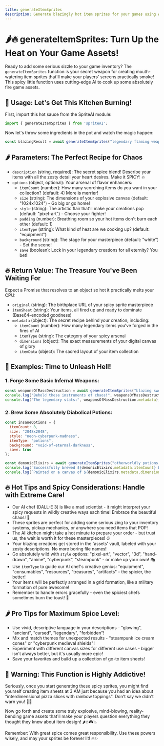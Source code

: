 ```yaml
---
title: generateItemSprites
description: Generate blazingly hot item sprites for your games using AI-powered wizardry
---
```


# 🌶️🔥 generateItemSprites: Turn Up the Heat on Your Game Assets!

Ready to add some serious sizzle to your game inventory? The `generateItemSprites` function is your secret weapon for creating mouth-watering item sprites that'll make your players' screens practically smoke! This spicy little function uses cutting-edge AI to cook up some absolutely fire game assets.

## 🚀 Usage: Let's Get This Kitchen Burning!

First, import this hot sauce from the SpriteAI module:

```javascript
import { generateItemSprites } from 'spriteAI';
```

Now let's throw some ingredients in the pot and watch the magic happen:

```javascript
const blazingResult = await generateItemSprites("legendary flaming weapons of mass destruction", options);
```

## 🌶️ Parameters: The Perfect Recipe for Chaos

- `description` (string, required): The secret spice blend! Describe your items with all the zesty detail your heart desires. Make it SPICY! 🔥
- `options` (object, optional): Your arsenal of flavor enhancers:
  - `itemCount` (number): How many scorching items do you want in your collection? (default: 4) More is merrier!
  - `size` (string): The dimensions of your explosive canvas (default: "1024x1024") - Go big or go home!
  - `style` (string): The artistic flair that'll make your creations pop (default: "pixel-art") - Choose your fighter!
  - `padding` (number): Breathing room so your hot items don't burn each other (default: 1)
  - `itemType` (string): What kind of heat are we cooking up? (default: "equipment")
  - `background` (string): The stage for your masterpiece (default: "white") - Set the scene!
  - `save` (boolean): Lock in your legendary creations for all eternity? You bet!

## 🔥 Return Value: The Treasure You've Been Waiting For

Expect a Promise that resolves to an object so hot it practically melts your CPU:

- `original` (string): The birthplace URL of your spicy sprite masterpiece
- `itemSheet` (string): Your items, all fired up and ready to dominate (Base64-encoded goodness)
- `metadata` (object): The secret recipe behind your creation, including:
  - `itemCount` (number): How many legendary items you've forged in the fires of AI
  - `itemType` (string): The category of your spicy arsenal
  - `dimensions` (object): The exact measurements of your digital canvas of glory
  - `itemData` (object): The sacred layout of your item collection

## 🌟 Examples: Time to Unleash Hell!

### 1. Forge Some Basic Infernal Weapons:

```javascript
const weaponsOfMassDestruction = await generateItemSprites("blazing swords that cut through reality itself");
console.log("Behold these instruments of chaos!", weaponsOfMassDestruction.itemSheet);
console.log("The legendary stats:", weaponsOfMassDestruction.metadata);
```

### 2. Brew Some Absolutely Diabolical Potions:

```javascript
const insaneOptions = {
  itemCount: 8,
  size: "2048x2048",
  style: "neon-cyberpunk-madness",
  itemType: "potions",
  background: "void-of-eternal-darkness",
  save: true
};

const demonicElixirs = await generateItemSprites("otherworldly potions that bubble with cosmic energy and glow with the fury of a thousand suns", insaneOptions);
console.log(`Successfully brewed ${demonicElixirs.metadata.itemCount} bottles of pure chaos!`);
console.log(`Painted on a canvas of ${demonicElixirs.metadata.dimensions.width}x${demonicElixirs.metadata.dimensions.height} pixels of pure awesome!`);
```

## 🔥 Hot Tips and Spicy Considerations: Handle with Extreme Care!

- Our AI chef (DALL-E 3) is like a mad scientist - it might interpret your spicy requests in wildly creative ways each time! Embrace the beautiful chaos! 🎨
- These sprites are perfect for adding some serious zing to your inventory systems, pickup mechanics, or anywhere you need items that POP!
- The AI kitchen might take a hot minute to prepare your order - but trust us, the wait is worth it for these masterpieces! ⏰
- Your blazing creations get stored in the 'assets' vault, labeled with your zesty descriptions. No more boring file names!
- Go absolutely wild with `style` options: "pixel-art", "vector", "3d", "hand-drawn", "anime", "cyberpunk", "steampunk" - or make up your own! 🎭
- Use `itemType` to guide our AI chef's creative genius: "equipment", "consumables", "resources", "treasures", "artifacts" - the spicier, the better!
- Your items will be perfectly arranged in a grid formation, like a military formation of pure awesome!
- Remember to handle errors gracefully - even the spiciest chefs sometimes burn the toast! 🍞

## 🌶️ Pro Tips for Maximum Spice Level:

- Use vivid, descriptive language in your descriptions - "glowing", "ancient", "cursed", "legendary", "forbidden"!
- Mix and match themes for unexpected results - "steampunk ice cream cones" or "cyberpunk medieval shields"!
- Experiment with different canvas sizes for different use cases - bigger isn't always better, but it's usually more epic!
- Save your favorites and build up a collection of go-to item sheets!

## 🚨 Warning: This Function is Highly Addictive!

Seriously, once you start generating these spicy sprites, you might find yourself creating item sheets at 3 AM just because you had an idea about "interdimensional pizza slices with rainbow toppings". Don't say we didn't warn you! 🍕🌈

Now go forth and create some truly explosive, mind-blowing, reality-bending game assets that'll make your players question everything they thought they knew about item design! 🌶️🔥🎮💥

Remember: With great spice comes great responsibility. Use these powers wisely, and may your sprites be forever lit! 🔥✨
